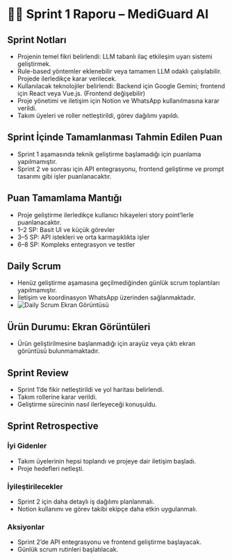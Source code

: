 # 🏃‍♂️ Sprint 1 Raporu – MediGuard AI

## Sprint Notları
- Projenin temel fikri belirlendi: LLM tabanlı ilaç etkileşim uyarı sistemi geliştirmek.
- Rule-based yöntemler eklenebilir veya tamamen LLM odaklı çalışılabilir. Projede ilerledikçe karar verilecek.
- Kullanılacak teknolojiler belirlendi: Backend için Google Gemini; frontend için React veya Vue.js. (Frontend değişebilir)
- Proje yönetimi ve iletişim için Notion ve WhatsApp kullanılmasına karar verildi.
- Takım üyeleri ve roller netleştirildi, görev dağılımı yapıldı.

## Sprint İçinde Tamamlanması Tahmin Edilen Puan
- Sprint 1 aşamasında teknik geliştirme başlamadığı için puanlama yapılmamıştır.
- Sprint 2 ve sonrası için API entegrasyonu, frontend geliştirme ve prompt tasarımı gibi işler puanlanacaktır.

## Puan Tamamlama Mantığı
- Proje geliştirme ilerledikçe kullanıcı hikayeleri story point’lerle puanlanacaktır.
- 1–2 SP: Basit UI ve küçük görevler
- 3–5 SP: API istekleri ve orta karmaşıklıkta işler
- 6–8 SP: Kompleks entegrasyon ve testler

## Daily Scrum
- Henüz geliştirme aşamasına geçilmediğinden günlük scrum toplantıları yapılmamıştır.
- İletişim ve koordinasyon WhatsApp üzerinden sağlanmaktadır.
- ![Daily Scrum Ekran Görüntüsü](Sprint1..PNG)

## Ürün Durumu: Ekran Görüntüleri
- Ürün geliştirilmesine başlanmadığı için arayüz veya çıktı ekran görüntüsü bulunmamaktadır.

## Sprint Review
- Sprint 1’de fikir netleştirildi ve yol haritası belirlendi.
- Takım rollerine karar verildi.
- Geliştirme sürecinin nasıl ilerleyeceği konuşuldu.

## Sprint Retrospective

### İyi Gidenler
- Takım üyelerinin hepsi toplandı ve projeye dair iletişim başladı.
- Proje hedefleri netleşti.

### İyileştirilecekler
- Sprint 2 için daha detaylı iş dağılımı planlanmalı.
- Notion kullanımı ve görev takibi ekipçe daha etkin uygulanmalı.

### Aksiyonlar
- Sprint 2’de API entegrasyonu ve frontend geliştirme başlayacak.
- Günlük scrum rutinleri başlatılacak.
